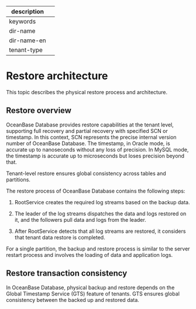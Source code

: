 |description||
|---|---|
|keywords||
|dir-name||
|dir-name-en||
|tenant-type||

# Restore architecture

This topic describes the physical restore process and architecture.

## Restore overview

OceanBase Database provides restore capabilities at the tenant level, supporting full recovery and partial recovery with specified SCN or timestamp. In this context, SCN represents the precise internal version number of OceanBase Database. The timestamp, in Oracle mode, is accurate up to nanoseconds without any loss of precision. In MySQL mode, the timestamp is accurate up to microseconds but loses precision beyond that.

Tenant-level restore ensures global consistency across tables and partitions.

The restore process of OceanBase Database contains the following steps:

1. RootService creates the required log streams based on the backup data.

2. The leader of the log streams dispatches the data and logs restored on it, and the followers pull data and logs from the leader.

3. After RootService detects that all log streams are restored, it considers that tenant data restore is completed.

For a single partition, the backup and restore process is similar to the server restart process and involves the loading of data and application logs.

## Restore transaction consistency

In OceanBase Database, physical backup and restore depends on the Global Timestamp Service (GTS) feature of tenants. GTS ensures global consistency between the backed up and restored data.
